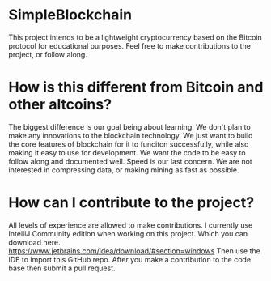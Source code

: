 # SimpleBlockchain

This project intends to be a lightweight cryptocurrency based on the Bitcoin protocol for educational purposes. Feel free to make contributions to the project, or follow along.

# How is this different from Bitcoin and other altcoins?

The biggest difference is our goal being about learning. We don't plan to make any innovations to the blockchain technology. We just want to build the core features of blockchain for it to funciton successfully, while also making it easy to use for development. We want the code to be easy to follow along and documented well. Speed is our last concern. We are not interested in compressing data, or making mining as fast as possible.

# How can I contribute to the project?

All levels of experience are allowed to make contributions. I currently use IntelliJ Community edition when working on this project. Which you can download here. https://www.jetbrains.com/idea/download/#section=windows Then use the IDE to import this GitHub repo. After you make a contribution to the code base then submit a pull request.
